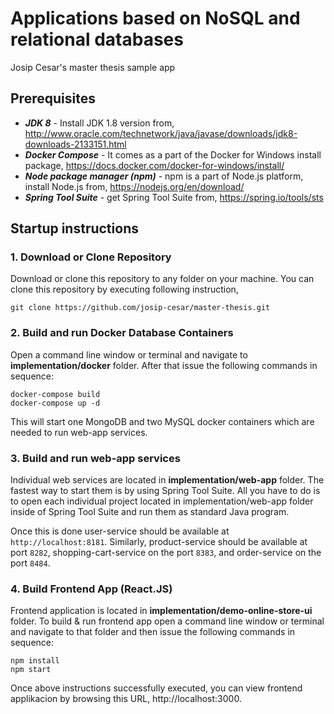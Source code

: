 # Applications based on NoSQL and relational databases
Josip Cesar's master thesis sample app

## Prerequisites
* **_JDK 8_** - Install JDK 1.8 version from, http://www.oracle.com/technetwork/java/javase/downloads/jdk8-downloads-2133151.html
* **_Docker Compose_** - It comes as a part of the Docker for Windows install package, https://docs.docker.com/docker-for-windows/install/
* **_Node package manager (npm)_** - npm is a part of Node.js platform, install Node.js from, https://nodejs.org/en/download/
* **_Spring Tool Suite_** - get Spring Tool Suite from, https://spring.io/tools/sts

## Startup instructions 
### 1. Download or Clone Repository
Download or clone this repository to any folder on your machine. You can clone this repository by executing following instruction,
```
git clone https://github.com/josip-cesar/master-thesis.git
```

### 2. Build and run Docker Database Containers
Open a command line window or terminal and navigate to **implementation/docker** folder. After that issue the following commands in sequence:
```
docker-compose build
docker-compose up -d
```
This will start one MongoDB and two MySQL docker containers which are needed to run web-app services.

### 3. Build and run web-app services
Individual web services are located in **implementation/web-app** folder. The fastest way to start them is by using Spring Tool Suite. All you have to do is to open each individual project located in implementation/web-app folder inside of Spring Tool Suite and run them as standard Java program.

Once this is done user-service should be available at `http://localhost:8181`. Similarly, product-service should be available at port `8282`, shopping-cart-service on the port `8383`, and order-service on the port `8484`.

### 4. Build Frontend App (React.JS)
Frontend application is located in **implementation/demo-online-store-ui** folder. To build & run frontend app open a command line window or terminal and navigate to that folder and then issue the following commands in sequence:
```
npm install
npm start
```
Once above instructions successfully executed, you can view frontend applikacion by browsing this URL, http://localhost:3000.
